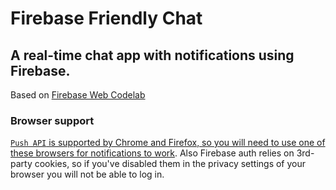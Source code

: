 # Firebase Friendly Chat

## A real-time chat app with notifications using Firebase.

Based on [Firebase Web Codelab](https://codelabs.developers.google.com/codelabs/firebase-web/#0)

### Browser support

[`Push API` is supported by Chrome and Firefox, so you will need to use one of these browsers for notifications to work](https://stackoverflow.com/questions/38152122/does-firebase-cloud-messaging-support-all-major-browsers-or-just-chrome).
Also Firebase auth relies on 3rd-party cookies, so if you've disabled them in the privacy settings of your browser you will not be able to log in.
